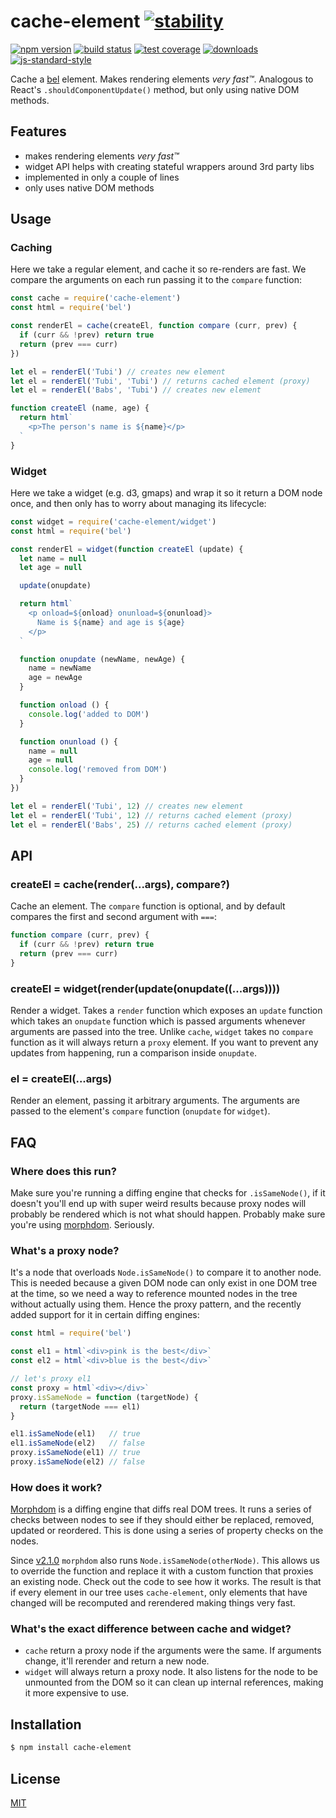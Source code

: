 # cache-element [![stability][0]][1]
[![npm version][2]][3] [![build status][4]][5] [![test coverage][6]][7]
[![downloads][8]][9] [![js-standard-style][10]][11]

Cache a [bel][bel] element. Makes rendering elements _very fast™_. Analogous to
React's `.shouldComponentUpdate()` method, but only using native DOM methods.

## Features
- makes rendering elements _very fast™_
- widget API helps with creating stateful wrappers around 3rd party libs
- implemented in only a couple of lines
- only uses native DOM methods

## Usage
### Caching
Here we take a regular element, and cache it so re-renders are fast. We compare
the arguments on each run passing it to the `compare` function:
```js
const cache = require('cache-element')
const html = require('bel')

const renderEl = cache(createEl, function compare (curr, prev) {
  if (curr && !prev) return true
  return (prev === curr)
})

let el = renderEl('Tubi') // creates new element
let el = renderEl('Tubi', 'Tubi') // returns cached element (proxy)
let el = renderEl('Babs', 'Tubi') // creates new element

function createEl (name, age) {
  return html`
    <p>The person's name is ${name}</p>
  `
}
```

### Widget
Here we take a widget (e.g. d3, gmaps) and wrap it so it return a DOM node
once, and then only has to worry about managing its lifecycle:
```js
const widget = require('cache-element/widget')
const html = require('bel')

const renderEl = widget(function createEl (update) {
  let name = null
  let age = null

  update(onupdate)

  return html`
    <p onload=${onload} onunload=${onunload}>
      Name is ${name} and age is ${age}
    </p>
  `

  function onupdate (newName, newAge) {
    name = newName
    age = newAge
  }

  function onload () {
    console.log('added to DOM')
  }

  function onunload () {
    name = null
    age = null
    console.log('removed from DOM')
  }
})

let el = renderEl('Tubi', 12) // creates new element
let el = renderEl('Tubi', 12) // returns cached element (proxy)
let el = renderEl('Babs', 25) // returns cached element (proxy)
```

## API
### createEl = cache(render(...args), compare?)
Cache an element. The `compare` function is optional, and by default compares
the first and second argument with `===`:
```js
function compare (curr, prev) {
  if (curr && !prev) return true
  return (prev === curr)
}
```

### createEl = widget(render(update(onupdate((...args))))
Render a widget. Takes a `render` function which exposes an `update` function
which takes an `onupdate` function which is passed arguments whenever arguments
are passed into the tree. Unlike `cache`, `widget` takes no `compare` function
as it will always return a `proxy` element. If you want to prevent any updates
from happening, run a comparison inside `onupdate`.

### el = createEl(...args)
Render an element, passing it arbitrary arguments. The arguments are passed to
the element's `compare` function (`onupdate` for `widget`).

## FAQ
### Where does this run?
Make sure you're running a diffing engine that checks for `.isSameNode()`, if
it doesn't you'll end up with super weird results because proxy nodes will
probably be rendered which is not what should happen. Probably make sure you're
using [morphdom][md]. Seriously.

### What's a proxy node?
It's a node that overloads `Node.isSameNode()` to compare it to another node.
This is needed because a given DOM node can only exist in one DOM tree at the
time, so we need a way to reference mounted nodes in the tree without actually
using them. Hence the proxy pattern, and the recently added support for it in
certain diffing engines:
```js
const html = require('bel')

const el1 = html`<div>pink is the best</div>`
const el2 = html`<div>blue is the best</div>`

// let's proxy el1
const proxy = html`<div></div>`
proxy.isSameNode = function (targetNode) {
  return (targetNode === el1)
}

el1.isSameNode(el1)   // true
el1.isSameNode(el2)   // false
proxy.isSameNode(el1) // true
proxy.isSameNode(el2) // false
```

### How does it work?
[Morphdom][md] is a diffing engine that diffs real DOM trees. It runs a series
of checks between nodes to see if they should either be replaced, removed,
updated or reordered. This is done using a series of property checks on the
nodes.

Since [v2.1.0][210] `morphdom` also runs `Node.isSameNode(otherNode)`. This
allows us to override the function and replace it with a custom function that
proxies an existing node. Check out the code to see how it works. The result is
that if every element in our tree uses `cache-element`, only elements that have
changed will be recomputed and rerendered making things very fast.

### What's the exact difference between cache and widget?
- `cache` return a proxy node if the arguments were the same. If arguments
  change, it'll rerender and return a new node.
- `widget` will always return a proxy node. It also listens for the node to be
  unmounted from the DOM so it can clean up internal references, making it more
  expensive to use.

## Installation
```sh
$ npm install cache-element
```

## License
[MIT](https://tldrlegal.com/license/mit-license)

[0]: https://img.shields.io/badge/stability-experimental-orange.svg?style=flat-square
[1]: https://nodejs.org/api/documentation.html#documentation_stability_index
[2]: https://img.shields.io/npm/v/cache-element.svg?style=flat-square
[3]: https://npmjs.org/package/cache-element
[4]: https://img.shields.io/travis/yoshuawuyts/cache-element/master.svg?style=flat-square
[5]: https://travis-ci.org/yoshuawuyts/cache-element
[6]: https://img.shields.io/codecov/c/github/yoshuawuyts/cache-element/master.svg?style=flat-square
[7]: https://codecov.io/github/yoshuawuyts/cache-element
[8]: http://img.shields.io/npm/dm/cache-element.svg?style=flat-square
[9]: https://npmjs.org/package/cache-element
[10]: https://img.shields.io/badge/code%20style-standard-brightgreen.svg?style=flat-square
[11]: https://github.com/feross/standard
[bel]: https://github.com/shama/bel
[md]: https://github.com/patrick-steele-idem/morphdom
[210]: https://github.com/patrick-steele-idem/morphdom/pull/81
